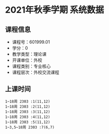 # 2021年秋季学期 系统数据 






## 课程信息

- 课程号：601999.01
- 学分：0
- 教学类型：理论课
- 开课单位：外校
- 课程类别：专业核心
- 课程层次：外校交流课程

## 上课时间

```
1~18周 2303 :1(11,12)
1~18周 2303 :2(11,12)
1~18周 2303 :3(11,12)
1~18周 2303 :4(11,12)
1~18周 2303 :5(11,12)
1~3,5~18周 2303 :7(6,7)
```

